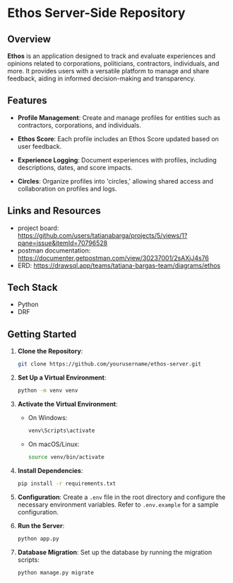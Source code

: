 # Ethos Server-Side Repository

## Overview

**Ethos** is an application designed to track and evaluate experiences and opinions related to corporations, politicians, contractors, individuals, and more. It provides users with a versatile platform to manage and share feedback, aiding in informed decision-making and transparency.

## Features

- **Profile Management**: Create and manage profiles for entities such as contractors, corporations, and individuals.
  
- **Ethos Score**: Each profile includes an Ethos Score updated based on user feedback.

- **Experience Logging**: Document experiences with profiles, including descriptions, dates, and score impacts.

- **Circles**: Organize profiles into 'circles,' allowing shared access and collaboration on profiles and logs.


## Links and Resources
- project board: https://github.com/users/tatianabarga/projects/5/views/1?pane=issue&itemId=70796528
- postman documentation: https://documenter.getpostman.com/view/30237001/2sAXjJ4s76
- ERD: https://drawsql.app/teams/tatiana-bargas-team/diagrams/ethos


## Tech Stack
- Python
- DRF


## Getting Started

1. **Clone the Repository**:
   ```bash
   git clone https://github.com/yourusername/ethos-server.git
   ```

2. **Set Up a Virtual Environment**:
   ```bash
   python -m venv venv
   ```

3. **Activate the Virtual Environment**:
   - On Windows:
     ```bash
     venv\Scripts\activate
     ```
   - On macOS/Linux:
     ```bash
     source venv/bin/activate
     ```

4. **Install Dependencies**:
   ```bash
   pip install -r requirements.txt
   ```

5. **Configuration**:
   Create a `.env` file in the root directory and configure the necessary environment variables. Refer to `.env.example` for a sample configuration.

6. **Run the Server**:
   ```bash
   python app.py
   ```

7. **Database Migration**:
   Set up the database by running the migration scripts:
   ```bash
   python manage.py migrate
   ```


